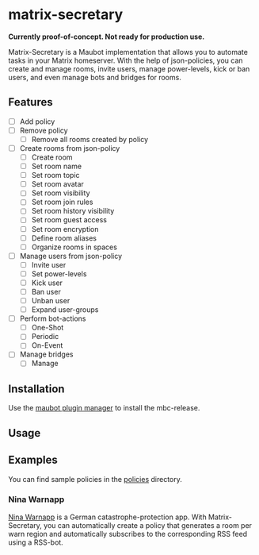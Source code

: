 # matrix-secretary

**Currently proof-of-concept. Not ready for production use.**

Matrix-Secretary is a Maubot implementation that allows you to automate tasks in your Matrix homeserver. With the help of json-policies, you can create and manage rooms, invite users, manage power-levels, kick or ban users, and even manage bots and bridges for rooms.

## Features

- [ ] Add policy
- [ ] Remove policy
  - [ ] Remove all rooms created by policy
- [ ] Create rooms from json-policy
  - [ ] Create room
  - [ ] Set room name
  - [ ] Set room topic
  - [ ] Set room avatar
  - [ ] Set room visibility
  - [ ] Set room join rules
  - [ ] Set room history visibility
  - [ ] Set room guest access
  - [ ] Set room encryption
  - [ ] Define room aliases
  - [ ] Organize rooms in spaces
- [ ] Manage users from json-policy
  - [ ] Invite user
  - [ ] Set power-levels
  - [ ] Kick user
  - [ ] Ban user
  - [ ] Unban user
  - [ ] Expand user-groups
- [ ] Perform bot-actions
  - [ ] One-Shot
  - [ ] Periodic
  - [ ] On-Event
- [ ] Manage bridges
    - [ ] Manage 

## Installation

Use the [maubot plugin manager](https://github.com/maubot/maubot) to install the mbc-release.

## Usage


## Examples
You can find sample policies in the [policies](secretary/example_policies/) directory.

### Nina Warnapp

[Nina Warnapp](https://warnung.bund.de/) is a German catastrophe-protection app. With Matrix-Secretary, you can automatically create a policy that generates a room per warn region and automatically subscribes to the corresponding RSS feed using a RSS-bot.
